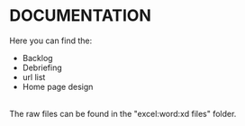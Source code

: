 # DOCUMENTATION 
Here you can find the:
<ul>
  <li> Backlog </li>
  <li> Debriefing </li>
  <li> url list </li>
  <li> Home page design </li>
</ul>
<br>
The raw files can be found in the "excel:word:xd files" folder.

